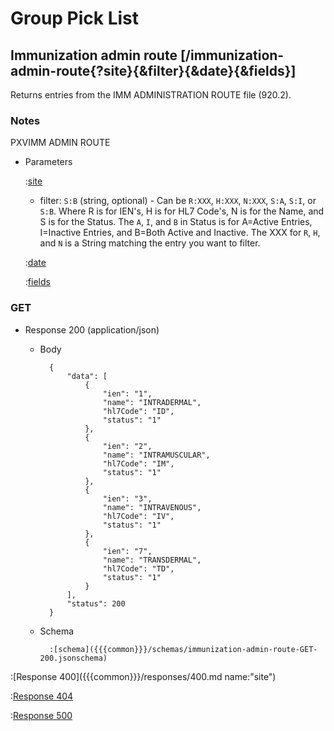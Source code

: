 # Group Pick List

## Immunization admin route [/immunization-admin-route{?site}{&filter}{&date}{&fields}]

Returns entries from the IMM ADMINISTRATION ROUTE file (920.2).

### Notes

PXVIMM ADMIN ROUTE

+ Parameters

    :[site]({{{common}}}/parameters/site.md)

    + filter: `S:B` (string, optional) - Can be `R:XXX`, `H:XXX`, `N:XXX`, `S:A`, `S:I`, or `S:B`.  Where R is for IEN's, H is for HL7 Code's, N is for the Name, and S is for the Status.  The `A`, `I`, and `B` in Status is for A=Active Entries, I=Inactive Entries, and B=Both Active and Inactive. The XXX for `R`, `H`, and `N` is a String matching the entry you want to filter.

    :[date]({{{common}}}/parameters/date.md)

    :[fields]({{{common}}}/parameters/fields.md)

### GET

+ Response 200 (application/json)

    + Body

            {
                "data": [
                    {
                        "ien": "1",
                        "name": "INTRADERMAL",
                        "hl7Code": "ID",
                        "status": "1"
                    },
                    {
                        "ien": "2",
                        "name": "INTRAMUSCULAR",
                        "hl7Code": "IM",
                        "status": "1"
                    },
                    {
                        "ien": "3",
                        "name": "INTRAVENOUS",
                        "hl7Code": "IV",
                        "status": "1"
                    },
                    {
                        "ien": "7",
                        "name": "TRANSDERMAL",
                        "hl7Code": "TD",
                        "status": "1"
                    }
                ],
                "status": 200
            }

    + Schema

            :[schema]({{{common}}}/schemas/immunization-admin-route-GET-200.jsonschema)

:[Response 400]({{{common}}}/responses/400.md name:"site")

:[Response 404]({{{common}}}/responses/404.md)

:[Response 500]({{{common}}}/responses/500.md)



